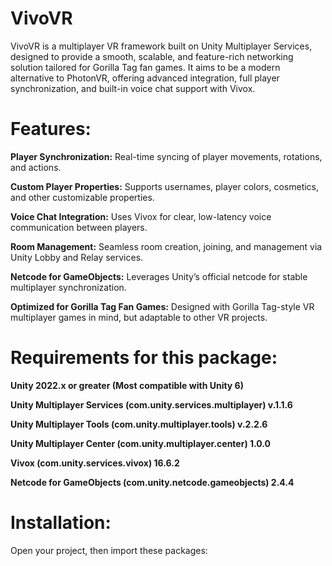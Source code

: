 # VivoVR
VivoVR is a multiplayer VR framework built on Unity Multiplayer Services, designed to provide a smooth, scalable, and feature-rich networking solution tailored for Gorilla Tag fan games. It aims to be a modern alternative to PhotonVR, offering advanced integration, full player synchronization, and built-in voice chat support with Vivox.

# Features:
**Player Synchronization:** 
Real-time syncing of player movements, rotations, and actions.

**Custom Player Properties:** 
Supports usernames, player colors, cosmetics, and other customizable properties.

**Voice Chat Integration:** 
Uses Vivox for clear, low-latency voice communication between players.

**Room Management:** 
Seamless room creation, joining, and management via Unity Lobby and Relay services.

**Netcode for GameObjects:** 
Leverages Unity’s official netcode for stable multiplayer synchronization.

**Optimized for Gorilla Tag Fan Games:** 
Designed with Gorilla Tag-style VR multiplayer games in mind, but adaptable to other VR projects.

# Requirements for this package:
**Unity 2022.x or greater (Most compatible with Unity 6)**

**Unity Multiplayer Services (com.unity.services.multiplayer) v.1.1.6**

**Unity Multiplayer Tools (com.unity.multiplayer.tools) v.2.2.6**

**Unity Multiplayer Center (com.unity.multiplayer.center) 1.0.0**

**Vivox (com.unity.services.vivox) 16.6.2**

**Netcode for GameObjects (com.unity.netcode.gameobjects) 2.4.4**
# Installation:
Open your project, then import these packages:
